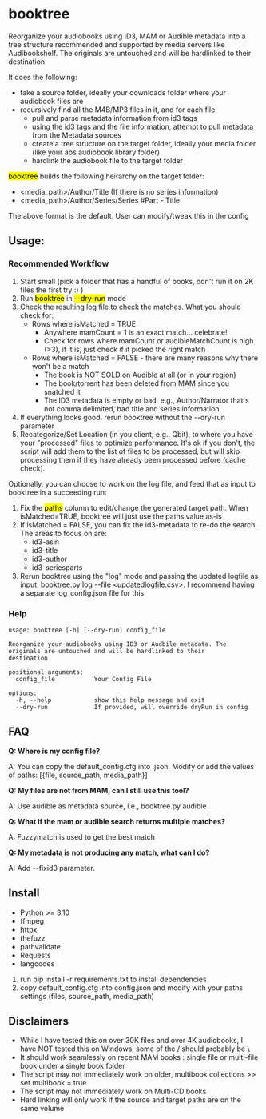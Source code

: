 # booktree
Reorganize your audiobooks using ID3, MAM or Audible metadata into a tree structure recommended and supported by media servers like Audibookshelf. The originals are untouched and will be hardlinked to their destination

It does the following:
- take a source folder, ideally your downloads folder where your audiobook files are
- recursively find all the M4B/MP3 files in it, and for each file:
  - pull and parse metadata information from id3 tags
  - using the id3 tags and the file information, attempt to pull metadata from the Metadata sources
  - create a tree structure on the target folder, ideally your media folder (like your abs audiobook library folder)
  - hardlink the audiobook file to the target folder

<mark>booktree</mark> builds the following heirarchy on the target folder:
* <media_path>/Author/Title (If there is no series information)
* <media_path>/Author/Series/Series #Part - Title

The above format is the default. User can modify/tweak this in the config

## Usage:

### Recommended Workflow

1. Start small (pick a folder that has a handful of books, don't run it on 2K files the first try :) )
2. Run <mark>booktree</mark> in <mark>--dry-run</mark> mode
3. Check the resulting log file to check the matches.  What you should check for:
    * Rows where isMatched = TRUE
      * Anywhere mamCount = 1 is an exact match... celebrate!
      * Check for rows where mamCount or audibleMatchCount is high (>3), if it is, just check if it picked the right match
    * Rows where isMatched = FALSE - there are many reasons why there won't be a match
      *  The book is NOT SOLD on Audible at all (or in your region)
      *  The book/torrent has been deleted from MAM since you snatched it
      *  The ID3 metadata is empty or bad, e.g., Author/Narrator that's not comma delimited, bad title and series information
4.  If everything looks good, rerun booktree without the --dry-run parameter
5.  Recategorize/Set Location (in you client, e.g., Qbit), to where you have your "processed" files to optimize performance. It's ok if you don't, the script will add them to the list of files to be processed, but will skip processing them if they have already been processed before (cache check).

  Optionally, you can choose to work on the log file, and feed that as input to booktree in a succeeding run:

1. Fix the <mark>paths</mark> column to edit/change the generated target path.  When isMatched=TRUE, booktree will just use the paths value as-is
2. If isMatched = FALSE, you can fix the id3-metadata to re-do the search.  The areas to focus on are:
    *  id3-asin
    *  id3-title
    *  id3-author
    *  id3-seriesparts
3. Rerun booktree using the "log" mode and passing the updated logfile as input, booktree.py log --file <updatedlogfile.csv>. I recommend having a separate log_config.json file for this 

### Help
~~~
usage: booktree [-h] [--dry-run] config_file

Reorganize your audiobooks using ID3 or Audbile metadata. The originals are untouched and will be hardlinked to their
destination

positional arguments:
  config_file           Your Config File

options:
  -h, --help            show this help message and exit
  --dry-run             If provided, will override dryRun in config
~~~

## FAQ
  **Q:  Where is my config file?**
  <p>A: You can copy the default_config.cfg into <somefile>.json.  Modify or add the values of paths: [{file, source_path, media_path}]</p>

  **Q:  My files are not from MAM, can I still use this tool?**
  <p>A: Use audible as metadata source, i.e., booktree.py audible</p>

  **Q:  What if the mam or audible search returns multiple matches?**
  <p>A: Fuzzymatch is used to get the best match</p>

  **Q:  My metadata is not producing any match, what can I do?**
  <p>A: Add --fixid3 parameter.</p>
  

## Install
* Python >= 3.10
* ffmpeg
* httpx
* thefuzz 
* pathvalidate
* Requests
* langcodes

1. run pip install -r requirements.txt to install dependencies
2. copy default_config.cfg into config.json and modify with your paths settings (files, source_path, media_path)

## Disclaimers

* While I have tested this on over 30K files and over 4K audiobooks, I have NOT tested this on Windows, some of the / should probably be \
* It should work seamlessly on recent MAM books : single file or multi-file book under a single book folder
* The script may not immediately work on older, multibook collections >> set multibook = true
* The script may not immediately work on Multi-CD books
* Hard linking will only work if the source and target paths are on the same volume



